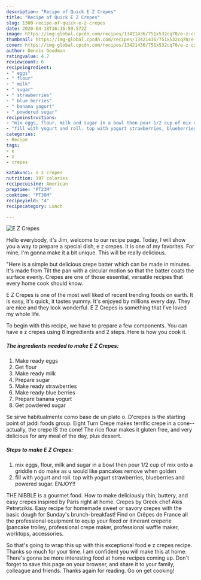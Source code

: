 ```yaml
---
description: "Recipe of Quick E Z Crepes"
title: "Recipe of Quick E Z Crepes"
slug: 1300-recipe-of-quick-e-z-crepes
date: 2020-04-18T16:16:59.572Z
image: https://img-global.cpcdn.com/recipes/13421436/751x532cq70/e-z-crepes-recipe-main-photo.jpg
thumbnail: https://img-global.cpcdn.com/recipes/13421436/751x532cq70/e-z-crepes-recipe-main-photo.jpg
cover: https://img-global.cpcdn.com/recipes/13421436/751x532cq70/e-z-crepes-recipe-main-photo.jpg
author: Dennis Goodman
ratingvalue: 4.7
reviewcount: 6
recipeingredient:
- " eggs"
- " flour"
- " milk"
- " sugar"
- " strawberries"
- " blue berries"
- " banana yogurt"
- " powdered sugar"
recipeinstructions:
- "mix eggs, flour, milk and sugar in a bowl then pour 1/2 cup of mix onto a griddle n do make as u would like pancakes remove when golden"
- "fill with yogurt and roll. top with yogurt strawberries, blueberries and powered sugar. ENJOY!!"
categories:
- Recipe
tags:
- e
- z
- crepes

katakunci: e z crepes 
nutrition: 197 calories
recipecuisine: American
preptime: "PT23M"
cooktime: "PT38M"
recipeyield: "4"
recipecategory: Lunch

---
```



![E Z Crepes](https://img-global.cpcdn.com/recipes/13421436/751x532cq70/e-z-crepes-recipe-main-photo.jpg)

Hello everybody, it's Jim, welcome to our recipe page. Today, I will show you a way to prepare a special dish, e z crepes. It is one of my favorites. For mine, I'm gonna make it a bit unique. This will be really delicious.

&#34;Here is a simple but delicious crepe batter which can be made in minutes. It&#39;s made from Tilt the pan with a circular motion so that the batter coats the surface evenly. Crepes are one of those essential, versatile recipes that every home cook should know.

E Z Crepes is one of the most well liked of recent trending foods on earth. It is easy, it's quick, it tastes yummy. It's enjoyed by millions every day. They are nice and they look wonderful. E Z Crepes is something that I've loved my whole life.


To begin with this recipe, we have to prepare a few components. You can have e z crepes using 8 ingredients and 2 steps. Here is how you cook it.

<!--inarticleads1-->

##### The ingredients needed to make E Z Crepes:

1. Make ready  eggs
1. Get  flour
1. Make ready  milk
1. Prepare  sugar
1. Make ready  strawberries
1. Make ready  blue berries
1. Prepare  banana yogurt
1. Get  powdered sugar


Se sirve habitualmente como base de un plato o. D&#39;crepes is the starting point of jaddi foods group. Eight Turn Crepe makes terrific crepe in a cone--actually, the crepe IS the cone! The rice flour makes it gluten free, and very delicious for any meal of the day, plus dessert. 

<!--inarticleads2-->

##### Steps to make E Z Crepes:

1. mix eggs, flour, milk and sugar in a bowl then pour 1/2 cup of mix onto a griddle n do make as u would like pancakes remove when golden
1. fill with yogurt and roll. top with yogurt strawberries, blueberries and powered sugar. ENJOY!!


THE NIBBLE is a gourmet food. How to make deliciously thin, buttery, and easy crepes inspired by Paris right at home. Crepes by Greek chef Akis Petretzikis. Easy recipe for homemade sweet or savory crepes with the basic dough for Sunday&#39;s brunch-breakfast! Find on Crêpes de France all the professional equipment to equip your fixed or itinerant creperie (pancake trolley, professional crepe maker, professional waffle maker, worktops, accessories. 

So that's going to wrap this up with this exceptional food e z crepes recipe. Thanks so much for your time. I am confident you will make this at home. There's gonna be more interesting food at home recipes coming up. Don't forget to save this page on your browser, and share it to your family, colleague and friends. Thanks again for reading. Go on get cooking!
